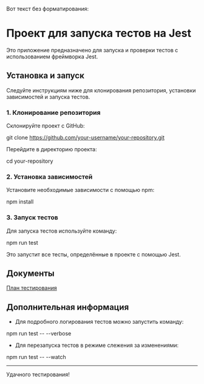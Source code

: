 Вот текст без форматирования:

# Проект для запуска тестов на Jest

Это приложение предназначено для запуска и проверки тестов с использованием фреймворка Jest.

## Установка и запуск

Следуйте инструкциям ниже для клонирования репозитория, установки зависимостей и запуска тестов.

### 1. Клонирование репозитория

Склонируйте проект с GitHub:

git clone https://github.com/your-username/your-repository.git

Перейдите в директорию проекта:

cd your-repository

### 2. Установка зависимостей

Установите необходимые зависимости с помощью npm:

npm install

### 3. Запуск тестов

Для запуска тестов используйте команду:

npm run test

Это запустит все тесты, определённые в проекте с помощью Jest.

## Документы
[План тестирования](./plan.md)


## Дополнительная информация

- Для подробного логирования тестов можно запустить команду:

npm run test -- --verbose

- Для перезапуска тестов в режиме слежения за изменениями:

npm run test -- --watch

---

Удачного тестирования!
